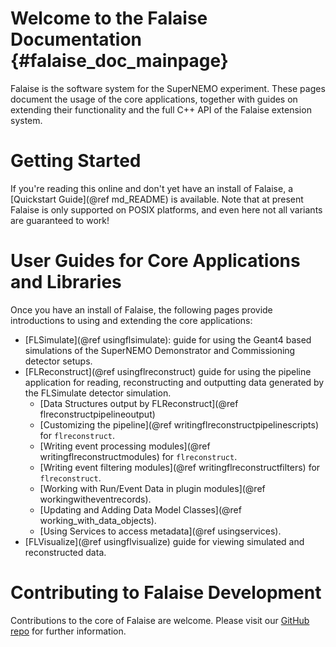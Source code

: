 Welcome to the Falaise Documentation {#falaise_doc_mainpage}
====================================
Falaise is the software system for the SuperNEMO experiment. These
pages document the usage of the core applications, together with guides
on extending their functionality and the full C++ API of the Falaise
extension system.

Getting Started
===============
If you're reading this online and don't yet have an install of Falaise, a
[Quickstart Guide](@ref md_README) is available. Note that at present
Falaise is only supported on POSIX platforms, and even here not all variants are guaranteed to work!

User Guides for Core Applications and Libraries
===============================================
Once you have an install of Falaise, the following pages provide
introductions to using and extending the core applications:

- [FLSimulate](@ref usingflsimulate): guide for using the Geant4 based simulations of the SuperNEMO Demonstrator and Commissioning detector setups.
- [FLReconstruct](@ref usingflreconstruct) guide for using the pipeline application for reading, reconstructing and outputting data generated by the FLSimulate detector simulation.
  - [Data Structures output by FLReconstruct](@ref flreconstructpipelineoutput)
  - [Customizing the pipeline](@ref writingflreconstructpipelinescripts) for `flreconstruct`.
  - [Writing event processing modules](@ref writingflreconstructmodules) for `flreconstruct`.
  - [Writing event filtering modules](@ref writingflreconstructfilters) for `flreconstruct`.
  - [Working with Run/Event Data in plugin modules](@ref workingwitheventrecords).
  - [Updating and Adding Data Model Classes](@ref working_with_data_objects).
  - [Using Services to access metadata](@ref usingservices).
- [FLVisualize](@ref usingflvisualize) guide for viewing simulated and reconstructed data.

Contributing to Falaise Development
===================================
Contributions to the core of Falaise are welcome. Please visit our [GitHub repo](https://github.com/SuperNEMO-DBD/Falaise)
for further information.

